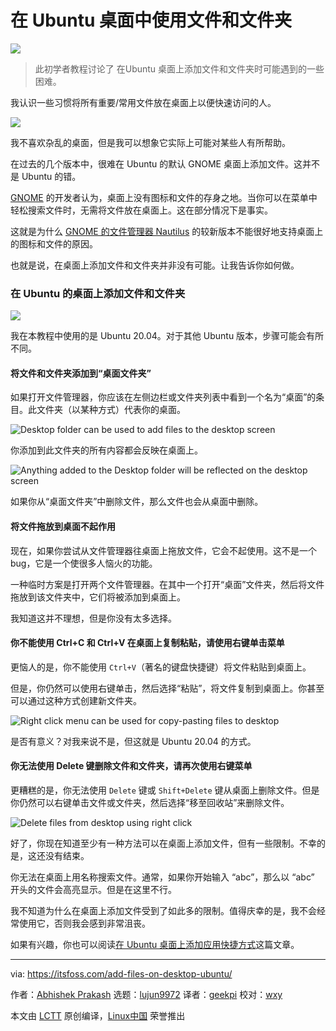 [#]: collector: (lujun9972)
[#]: translator: (geekpi)
[#]: reviewer: (wxy)
[#]: publisher: ( )
[#]: url: ( )
[#]: subject: (Using Files and Folders on Desktop Screen in Ubuntu)
[#]: via: (https://itsfoss.com/add-files-on-desktop-ubuntu/)
[#]: author: (Abhishek Prakash https://itsfoss.com/author/abhishek/)

在 Ubuntu 桌面中使用文件和文件夹
======

![](https://img.linux.net.cn/data/attachment/album/202005/08/224609chff5qn5ccah56af.jpg)

> 此初学者教程讨论了 在Ubuntu 桌面上添加文件和文件夹时可能遇到的一些困难。

我认识一些习惯将所有重要/常用文件放在桌面上以便快速访问的人。

![][1]

我不喜欢杂乱的桌面，但是我可以想象它实际上可能对某些人有所帮助。

在过去的几个版本中，很难在 Ubuntu 的默认 GNOME 桌面上添加文件。这并不是 Ubuntu 的错。

[GNOME][2] 的开发者认为，桌面上没有图标和文件的存身之地。当你可以在菜单中轻松搜索文件时，无需将文件放在桌面上。这在部分情况下是事实。

这就是为什么 [GNOME 的文件管理器 Nautilus][3] 的较新版本不能很好地支持桌面上的图标和文件的原因。

也就是说，在桌面上添加文件和文件夹并非没有可能。让我告诉你如何做。

### 在 Ubuntu 的桌面上添加文件和文件夹

![][4]

我在本教程中使用的是 Ubuntu 20.04。对于其他 Ubuntu 版本，步骤可能会有所不同。

#### 将文件和文件夹添加到“桌面文件夹”

如果打开文件管理器，你应该在左侧边栏或文件夹列表中看到一个名为“桌面”的条目。此文件夹（以某种方式）代表你的桌面。

![Desktop folder can be used to add files to the desktop screen][5]

你添加到此文件夹的所有内容都会反映在桌面上。

![Anything added to the Desktop folder will be reflected on the desktop screen][6]

如果你从“桌面文件夹”中删除文件，那么文件也会从桌面中删除。

#### 将文件拖放到桌面不起作用

现在，如果你尝试从文件管理器往桌面上拖放文件，它会不起使用。这不是一个 bug，它是一个使很多人恼火的功能。

一种临时方案是打开两个文件管理器。在其中一个打开“桌面”文件夹，然后将文件拖放到该文件夹​​中，它们将被添加到桌面上。

我知道这并不理想，但是你没有太多选择。

#### 你不能使用 Ctrl+C 和 Ctrl+V 在桌面上复制粘贴，请使用右键单击菜单

更恼人的是，你不能使用 `Ctrl+V`（著名的键盘快捷键）将文件粘贴到桌面上。

但是，你仍然可以使用右键单击，然后选择“粘贴”，将文件复制到桌面上。你甚至可以通过这种方式创建新文件夹。

![Right click menu can be used for copy-pasting files to desktop][7]

是否有意义？对我来说不是，但这就是 Ubuntu 20.04 的方式。

#### 你无法使用 Delete 键删除文件和文件夹，请再次使用右键菜单

更糟糕的是，你无法使用 `Delete` 键或 `Shift+Delete` 键从桌面上删除文件。但是你仍然可以右键单击文件或文件夹，然后选择“移至回收站”来删除文件。

![Delete files from desktop using right click][8]

好了，你现在知道至少有一种方法可以在桌面上添加文件，但有一些限制。不幸的是，这还没有结束。

你无法在桌面上用名称搜索文件。通常，如果你开始输入 “abc”，那么以 “abc” 开头的文件会高亮显示。但是在这里不行。

我不知道为什么在桌面上添加文件受到了如此多的限制。值得庆幸的是，我不会经常使用它，否则我会感到非常沮丧。

如果有兴趣，你也可以阅读[在 Ubuntu 桌面上添加应用快捷方式][9]这篇文章。

--------------------------------------------------------------------------------

via: https://itsfoss.com/add-files-on-desktop-ubuntu/

作者：[Abhishek Prakash][a]
选题：[lujun9972][b]
译者：[geekpi](https://github.com/geekpi)
校对：[wxy](https://github.com/wxy)

本文由 [LCTT](https://github.com/LCTT/TranslateProject) 原创编译，[Linux中国](https://linux.cn/) 荣誉推出

[a]: https://itsfoss.com/author/abhishek/
[b]: https://github.com/lujun9972
[1]: https://i0.wp.com/itsfoss.com/wp-content/uploads/2020/04/files-on-desktop-ubuntu.jpg?ssl=1
[2]: https://www.gnome.org/
[3]: https://wiki.gnome.org/Apps/Files
[4]: https://i2.wp.com/itsfoss.com/wp-content/uploads/2020/04/adding-files-desktop-ubuntu.png?ssl=1
[5]: https://i1.wp.com/itsfoss.com/wp-content/uploads/2020/04/desktop-folder-ubuntu.png?ssl=1
[6]: https://i0.wp.com/itsfoss.com/wp-content/uploads/2020/04/adding-files-desktop-screen-ubuntu.jpg?ssl=1
[7]: https://i1.wp.com/itsfoss.com/wp-content/uploads/2020/04/adding-new-files-ubuntu-desktop.jpg?ssl=1
[8]: https://i2.wp.com/itsfoss.com/wp-content/uploads/2020/04/delete-files-from-desktop-ubuntu.jpg?ssl=1
[9]: https://itsfoss.com/ubuntu-desktop-shortcut/

